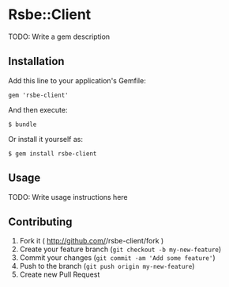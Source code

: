 # Rsbe::Client

TODO: Write a gem description

## Installation

Add this line to your application's Gemfile:

    gem 'rsbe-client'

And then execute:

    $ bundle

Or install it yourself as:

    $ gem install rsbe-client

## Usage

TODO: Write usage instructions here

## Contributing

1. Fork it ( http://github.com/<my-github-username>/rsbe-client/fork )
2. Create your feature branch (`git checkout -b my-new-feature`)
3. Commit your changes (`git commit -am 'Add some feature'`)
4. Push to the branch (`git push origin my-new-feature`)
5. Create new Pull Request
